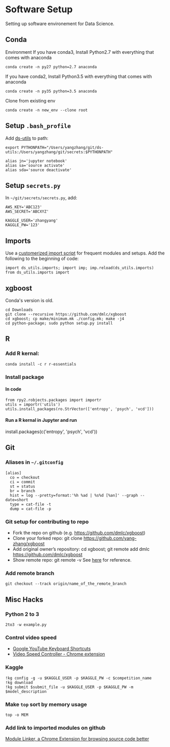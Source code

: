 # Software Setup
Setting up software environement for Data Science.

## Conda
Environment
If you have conda3, Install Python2.7 with everything that comes with anaconda
```
conda create -n py27 python=2.7 anaconda
```
If you have conda2, Install Python3.5 with everything that comes with anaconda
```
conda create -n py35 python=3.5 anaconda
```
Clone from existing env
```
conda create -n new_env --clone root
```

## Setup `.bash_profile`
Add [ds-utils](https://github.com/yang-zhang/ds-utils) to path:
```
export PYTHONPATH="/Users/yangzhang/git/ds-utils:/Users/yangzhang/git/secrets:$PYTHONPATH"

alias jn='jupyter notebook'
alias sa='source activate'
alias sda='source deactivate'
```

## Setup `secrets.py`
In `~/git/secrets/secrets.py`, add:
```
AWS_KEY='ABC123'
AWS_SECRET='ABCXYZ'

KAGGLE_USER='zhangyang'
KAGGLE_PW='123'
```

## Imports
Use a [customerized import script](https://github.com/yang-zhang/ds-utils/blob/master/ds_utils/imports.py) for frequent modules and setups. Add the following to the beginning of code:
```
import ds_utils.imports; import imp; imp.reload(ds_utils.imports)
from ds_utils.imports import
```

## xgboost
Conda's version is old.
```
cd Downloads
git clone --recursive https://github.com/dmlc/xgboost
cd xgboost; cp make/minimum.mk ./config.mk; make -j4
cd python-package; sudo python setup.py install
```

## R

### Add R kernal:
```
conda install -c r r-essentials
```
### Install package

#### In code
```
from rpy2.robjects.packages import importr
utils = importr('utils')
utils.install_packages(ro.StrVector(['entropy', 'psych', 'vcd']))
```

#### Run a R kernal in Jupyter and run
install.packages(c('entropy', 'psych', 'vcd'))

## Git
### Aliases in `~/.gitconfig`
``` 
[alias]
  co = checkout
  ci = commit
  st = status
  br = branch
  hist = log --pretty=format:'%h %ad | %s%d [%an]' --graph --date=short
  type = cat-file -t
  dump = cat-file -p
```
### Git setup for contributing to repo
- Fork the repo on github (e.g. https://github.com/dmlc/xgboost)
- Clone your forked repo: git clone https://github.com/yang-zhang/xgboost
- Add original owner’s repository: cd xgboost; git remote add dmlc https://github.com/dmlc/xgboost
- Show remote repo: git remote -v
See [here](http://kbroman.org/github_tutorial/pages/fork.html) for reference.

### Add remote branch
```
git checkout --track origin/name_of_the_remote_branch
```

## Misc Hacks

### Python 2 to 3
```
2to3 -w example.py
```

### Control video speed
- [Google YouTube Keyboard Shortcuts](https://sites.google.com/a/umich.edu/going-google/accessibility/google-keyboard-shortcuts---youtube)
- [Video Speed Controller - Chrome extension](https://chrome.google.com/webstore/detail/video-speed-controller/nffaoalbilbmmfgbnbgppjihopabppdk)

### Kaggle
```
!kg config -g -u $KAGGLE_USER -p $KAGGLE_PW -c $competition_name
!kg download
!kg submit $submit_file -u $KAGGLE_USER -p $KAGGLE_PW -m $model_description
```
### Make `top` sort by memory usage
```
top -o MEM
```
### Add link to imported modules on github
[Module Linker, a Chrome Extension for browsing source code better](http://fiatjaf.alhur.es/module-linker/#/python)
